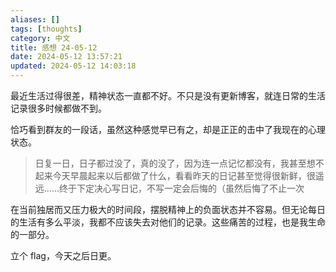 ```yaml
---
aliases: []
tags: [thoughts]
category: 中文
title: 感想 24-05-12
date: 2024-05-12 13:57:21
updated: 2024-05-12 14:03:18
---
```


最近生活过得很差，精神状态一直都不好。不只是没有更新博客，就连日常的生活记录很多时候都做不到。

恰巧看到群友的一段话，虽然这种感觉早已有之，却是正正的击中了我现在的心理状态。

> 日复一日，日子都过没了，真的没了，因为连一点记忆都没有，我甚至想不起来今天早晨起来以后都做了什么，看看昨天的日记甚至觉得很新鲜，很遥远……终于下定决心写日记，不写一定会后悔的（虽然后悔了不止一次

在当前独居而又压力极大的时间段，摆脱精神上的负面状态并不容易。但无论每日的生活有多么平淡，我都不应该失去对他们的记录。这些痛苦的过程，也是我生命的一部分。

立个 flag，今天之后日更。